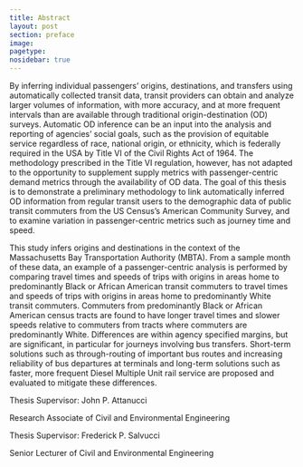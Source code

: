 ```yaml
---
title: Abstract
layout: post
section: preface
image: 
pagetype: 
nosidebar: true
---
```


By inferring individual passengers’ origins, destinations, and transfers using automatically collected transit data, transit providers can obtain and analyze larger volumes of information, with more accuracy, and at more frequent intervals than are available through traditional origin-destination (OD) surveys. Automatic OD inference can be an input into the analysis and reporting of agencies’ social goals, such as the provision of equitable service regardless of race, national origin, or ethnicity, which is federally required in the USA by Title VI of the Civil Rights Act of 1964. The methodology prescribed in the Title VI regulation, however, has not adapted to the opportunity to supplement supply metrics with passenger-centric demand metrics through the availability of OD data. The goal of this thesis is to demonstrate a preliminary methodology to link automatically inferred OD information from regular transit users to the demographic data of public transit commuters from the US Census’s American Community Survey, and to examine variation in passenger-centric metrics such as journey time and speed.

This study infers origins and destinations in the context of the Massachusetts Bay Transportation Authority (MBTA). From a sample month of these data, an example of a passenger-centric analysis is performed by comparing travel times and speeds of trips with origins in areas home to predominantly Black or African American transit commuters to travel times and speeds of trips with origins in areas home to predominantly White transit commuters. Commuters from predominantly Black or African American census tracts are found to have longer travel times and slower speeds relative to commuters from tracts where commuters are predominantly White. Differences are within agency specified margins, but are significant, in particular for journeys involving bus transfers. Short-term solutions such as through-routing of important bus routes and increasing reliability of bus departures at terminals and long-term solutions such as faster, more frequent Diesel Multiple Unit rail service are proposed and evaluated to mitigate these differences.

Thesis Supervisor: John P. Attanucci

Research Associate of Civil and Environmental Engineering

Thesis Supervisor: Frederick P. Salvucci

Senior Lecturer of Civil and Environmental Engineering